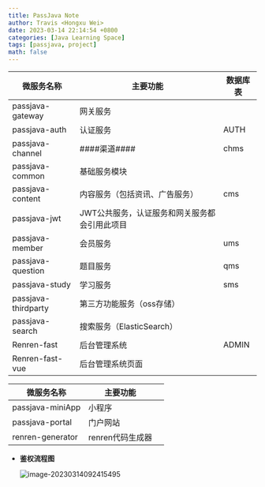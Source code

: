 ```yaml
---
title: PassJava Note
author: Travis <Hongxu Wei>
date: 2023-03-14 22:14:54 +0800
categories: [Java Learning Space]
tags: [passjava, project]
math: false
---
```


| 微服务名称          | 主要功能                                      | 数据库表 |
| ------------------- | --------------------------------------------- | -------- |
| passjava-gateway    | 网关服务                                      |          |
| passjava-auth       | 认证服务                                      | AUTH     |
| passjava-channel    | ####渠道####                                  | chms     |
| passjava-common     | 基础服务模块                                  |          |
| passjava-content    | 内容服务（包括资讯、广告服务）                | cms      |
| passjava-jwt        | JWT公共服务，认证服务和网关服务都会引用此项目 |          |
| passjava-member     | 会员服务                                      | ums      |
| passjava-question   | 题目服务                                      | qms      |
| passjava-study      | 学习服务                                      | sms      |
| passjava-thirdparty | 第三方功能服务（oss存储）                     |          |
| passjava-search     | 搜索服务（ElasticSearch）                     |          |
| Renren-fast         | 后台管理系统                                  | ADMIN    |
| Renren-fast-vue     | 后台管理系统页面                              |          |



| 微服务名称       | 主要功能         |      |
| ---------------- | ---------------- | ---- |
| passjava-miniApp | 小程序           |      |
| passjava-portal  | 门户网站         |      |
| renren-generator | renren代码生成器 |      |



- **鉴权流程图**

  ![image-20230314092415495](https://travisnotes.oss-cn-shanghai.aliyuncs.com/mdpic/202303140924554.png)
